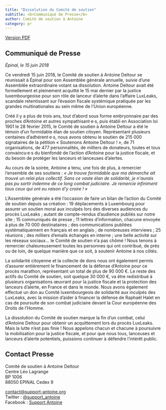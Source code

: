 ```yaml
---
title: "Dissolution du Comité de soutien"
subtitle: <b>Communiqué de Presse</b> 
author: Comité de soutien à Antoine
category: pr
---
```


<a href="/docs/pr/2018-06-15-pr-FR-dissolution.pdf"><i class="fa fa-file-pdf-o"></i> <span>Version PDF</span></a>

## Communiqué de Presse

_Épinal, le 15 juin 2018_

Ce vendredi 15 juin 2018, le Comité de soutien à Antoine Deltour se réunissait à Épinal pour son Assemblée générale annuelle, suivie d’une Assemblée extraordinaire votant sa dissolution. Antoine Deltour avait été formellement et pleinement acquitté le 15 mai dernier par la justice luxembourgeoise pour son rôle de lanceur d’alerte dans l’affaire LuxLeaks, scandale retentissant sur l’évasion fiscale systémique pratiquée par les grandes multinationales au sein même de l’Union européenne.

Créé il y a plus de trois ans, tout d’abord sous forme embryonnaire par des proches d’Antoine et autres sympathisant·e·s, puis établi en Association loi 1901 le 28 février 2015, le Comité de soutien à Antoine Deltour a été le témoin d’un formidable élan de soutien citoyen. Représentant plusieurs centaines d’adhérent·e·s, nous avons obtenu le soutien de 215 000 signataires de la pétition « Soutenons Antoine Deltour ! », de 71 organisations, de 477 personnalités, de milliers de donateurs, toutes et tous convaincu·e·s du bienfondé de l’action d’Antoine pour la justice fiscale, et du besoin de protéger les lanceurs et lanceuses d’alertes.

Au cours de la soirée, Antoine a tenu, une fois de plus, à remercier l’ensemble de ses soutiens : _« Je trouve formidable que ma démarche ait trouvé un relai plus collectif. Sans ce vaste élan de solidarité, je n'aurais pas pu sortir indemne de ce long combat judiciaire. Je remercie infiniment tous ceux qui ont eu raison d'y croire ! »_

L’Assemblée générale a été l’occasion de faire un bilan de l’action du Comité de soutien depuis sa création : 19 déplacements à Luxembourg pour assurer un soutien moral aux inculpés lors des diverses audiences du procès LuxLeaks ; autant de compte-rendus d’audience publiés sur notre site ; 15 communiqués de presse ; 11 lettres d’information, chacune envoyée à plus de 70 000 destinataires ; des communications publiées systématiquement en français et en anglais ; de nombreuses interviews ; 25 réunions ; des milliers d’emails échangés en interne ; une belle activité sur les réseaux sociaux… le Comité de soutien n’a pas chômé ! Nous tenons à remercier chaleureusement toutes les personnes qui ont contribué, de près ou de loin, de quelque manière que ce soit, à soutenir Antoine à nos côtés.

La solidarité citoyenne et la collecte de dons nous ont également permis d’assurer entièrement le financement de la défense d’Antoine pour ce procès marathon, représentant un total de plus de 90 000 €. Le reste des actifs du Comité de soutien, soit quelque 30 000 €, va être redistribué à plusieurs organisations œuvrant pour la justice fiscale et la protection des lanceurs d’alerte, en France et dans le monde. Nous avons également effectué un don au Comité luxembourgeois de solidarité aux inculpés des LuxLeaks, avec la mission d’aider à financer la défense de Raphaël Halet en cas de poursuite de son combat judiciaire devant la Cour européenne des Droits de l’Homme.

La dissolution du Comité de soutien marque la fin d’un combat, celui d’Antoine Deltour pour obtenir un acquittement lors du procès LuxLeaks. Mais la lutte n’est pas finie ! Nous appelons chacun et chacune à poursuivre la mobilisation pour la justice fiscale, et pour que nous tous, lanceuses et lanceurs d’alerte potentiels, puissions continuer à défendre l’intérêt public.


## Contact Presse

Comité de soutien à Antoine Deltour  
Centre Léo Lagrange  
BP 1006  
88050 EPINAL Cedex 9  
  
[contact@support-antoine.org](mailto:contact@support-antoine.org)  
Twitter : [@support_antoine](https://twitter.com/support_antoine)  
Facebook : [Support Antoine](https://www.facebook.com/pages/Support-Antoine/388682861307176)
